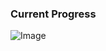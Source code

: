 ### Current Progress

![Image](https://user-images.githubusercontent.com/35342732/72216817-0ff93b80-354c-11ea-9425-48a581c68c9f.png)